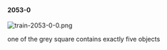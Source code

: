 #### 2053-0
![train-2053-0-0.png](https://github.com/lil-lab/nlvr/raw/master/nlvr/train/images/43/train-2053-0-0.png "train-2053-0-0.png")

one of the grey square contains exactly five objects